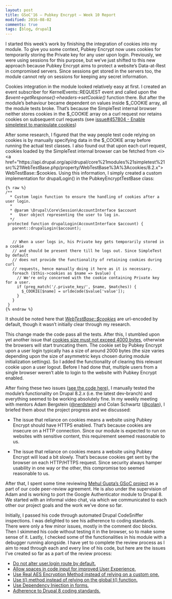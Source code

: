 ```yaml
---
layout: post
title: GSoC'16 – Pubkey Encrypt – Week 10 Report
modified: 2016-08-02
comments: true
tags: [blog, drupal]
---
```


I started this week’s work by finishing the integration of cookies into my module. To give you some context, Pubkey Encrypt now uses cookies for temporarily storing the Private key for any user upon login. Previously, we were using sessions for this purpose, but we’ve just shifted to this new approach because Pubkey Encrypt aims to protect a website’s Data-at-Rest in compromised servers. Since sessions get stored in the servers too, the module cannot rely on sessions for keeping any secret information.

Cookies integration in the module looked relatively easy at first. I created an event subscriber for KernelEvents::REQUEST event and called upon the <i>$event->getResponse()->headers->setCookie()</i> function there. But after the module’s behaviour became dependent on values inside $_COOKIE array, all the module tests broke. That’s because the SimpleTest internal browser neither stores cookies in the $_COOKIE array on a curl request nor retains cookies on subsequent curl requests (see <a href="https://www.drupal.org/node/457804">issue#457804 - Enable simpletest to manipulate cookies</a>)

After some research, I figured that the way people test code relying on cookies is by manually specifying data in the $_COOKIE array before running the actual test classes. I also found out that upon each curl request, cookies loaded by the SimpleTest internal browser can be fetched from <i><a href="https://api.drupal.org/api/drupal/core%21modules%21simpletest%21src%21WebTestBase.php/property/WebTestBase%3A%3Acookies/8.2.x">WebTestBase::$cookies</a></i>. Using this information, I simply created a custom implementation for drupalLogin() in the PubkeyEncryptTestBase class:


    {% raw %}
    /**
      * Custom login function to ensure the handling of cookies after a user login.
      *
      * @param \Drupal\Core\Session\AccountInterface $account
      *   User object representing the user to log in.
      */
     protected function drupalLogin(AccountInterface $account) {
       parent::drupalLogin($account);


       // When a user logs in, his Private key gets temporarily stored in a cookie
       // and should be present there till he logs out. Since SimpleTest by default
       // does not provide the functionality of retaining cookies during curl
       // requests, hence manually doing it here as it is necessary.
       foreach ($this->cookies as $name => $value) {
         // We're only concerned with the cookie containing Private key for a user.
         if (preg_match('/.private_key/', $name, $matches)) {
           $_COOKIE[$name] = urldecode($value['value']);
         }
       }
     }
    {% endraw %}


It should be noted here that <i><a href="https://api.drupal.org/api/drupal/core%21modules%21simpletest%21src%21WebTestBase.php/property/WebTestBase%3A%3Acookies/8.2.x">WebTestBase::$cookies</a></i> are url-encoded by default, though it wasn’t initially clear through my research.

This change made the code pass all the tests. After this, I stumbled upon yet another issue that <a href="http://browsercookielimits.squawky.net">cookies size must not exceed 4000 bytes</a>, otherwise the browsers will start truncating them. The cookie set by Pubkey Encrypt upon a user login typically has a size of around 2000 bytes (the size varies depending upon the size of asymmetric keys chosen during module initialization settings). So I added the functionality of clearing this relevant cookie upon a user logout. Before I had done that, multiple users from a single browser weren’t able to login to the website with Pubkey Encrypt enabled.


After fixing these two issues (<a href="https://github.com/talhaparacha/pubkey_encrypt/compare/2618335d6d6f400553af4ed1608241be4e87f08b...69b9f36428980b53908f4d4e720c7cd0c1d2c2cb">see the code here</a>), I manually tested the module’s functionality on Drupal 8.2.x (i.e. the latest dev-branch) and everything seemed to be working absolutely fine. In my weekly meeting with mentors Adam Bergstein (<a href ='https://www.drupal.org/u/nerdstein'>@nerdstein</a>) and Colan Schwartz (<a href='https://www.drupal.org/u/colan'>@colan</a>), I briefed them about the project progress and we discussed:

* The issue that reliance on cookies means a website using Pubkey Encrypt should have HTTPS enabled. That’s because cookies are insecure on a HTTP connection. Since our module is expected to run on websites with sensitive content, this requirement seemed reasonable to us.

* The issue that reliance on cookies means a website using Pubkey Encrypt will load a bit slowly. That’s because cookies get sent by the browser on each HTTP/HTTPS request. Since security always hamper usability in one way or the other, this compromise too seemed reasonable to us.

After that, I spent some time reviewing <a href="https://summerofcode.withgoogle.com/projects/#4630295898750976">Mehul Gupta’s GSoC project</a> as a part of our code peer-review agreement.  He is also under the supervision of Adam and is working to port the Google Authenticator module to Drupal 8.  We started with an informal video chat, via which we communicated to each other our project goals and the work we’ve done so far.

Initially, I passed his code through automated Drupal CodeSniffer inspections. I was delighted to see his adherence to coding standards. There were only a few minor issues, mostly in the comment doc blocks. Then I skimmed his code without testing it in the browser, so to make some sense of it.  Lastly, I checked some of the functionalities in his module with a debugger running alongside. I have yet to complete the review process as I aim to read through each and every line of his code, but here are the issues I’ve created so far as a part of the review process:

* <a href="https://github.com/therealssj/tfa/issues/6">Do not alter user.login route by default.</a>
* <a href="https://github.com/therealssj/ga_login/issues/1">Allow spaces in code input for improved User Experience.</a>
* <a href="https://github.com/therealssj/tfa/issues/2">Use Real AES Encryption Method instead of relying on a custom one.</a>
* <a href="https://github.com/therealssj/tfa/issues/4">Use t() method instead of relying on the global t() function.</a>
* <a href="https://github.com/therealssj/tfa/issues/5">Use Dependency Injection in forms.</a>
* <a href="https://github.com/therealssj/tfa/issues/3">Adherence to Drupal 8 coding standards.</a>
